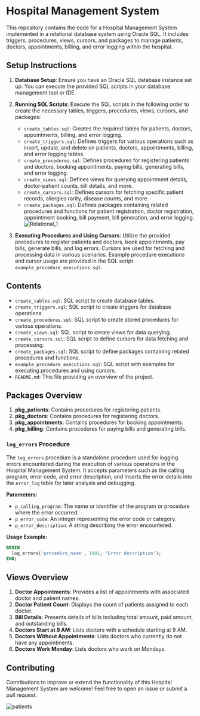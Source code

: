 # Hospital Management System

This repository contains the code for a Hospital Management System implemented in a relational database system using Oracle SQL. It includes triggers, procedures, views, cursors, and packages to manage patients, doctors, appointments, billing, and error logging within the hospital.

## Setup Instructions

1. **Database Setup**: Ensure you have an Oracle SQL database instance set up. You can execute the provided SQL scripts in your database management tool or IDE.

2. **Running SQL Scripts**: Execute the SQL scripts in the following order to create the necessary tables, triggers, procedures, views, cursors, and packages:
   - `create_tables.sql`: Creates the required tables for patients, doctors, appointments, billing, and error logging.
   - `create_triggers.sql`: Defines triggers for various operations such as insert, update, and delete on patients, doctors, appointments, billing, and error logging tables.
   - `create_procedures.sql`: Defines procedures for registering patients and doctors, booking appointments, paying bills, generating bills, and error logging.
   - `create_views.sql`: Defines views for querying appointment details, doctor-patient counts, bill details, and more.
   - `create_cursors.sql`: Defines cursors for fetching specific patient records, allergies rarity, disease counts, and more.
   - `create_packages.sql`: Defines packages containing related procedures and functions for patient registration, doctor registration, appointment booking, bill payment, bill generation, and error logging.
![Relational_1](https://github.com/NigarAliyeva1/Hospital-Project/assets/112957859/d0d5fd68-fa2a-4c6e-a958-ac95bebfe2a8)

3. **Executing Procedures and Using Cursors**: Utilize the provided procedures to register patients and doctors, book appointments, pay bills, generate bills, and log errors. Cursors are used for fetching and processing data in various scenarios. Example procedure executions and cursor usage are provided in the SQL script `example_procedure_executions.sql`.

## Contents

- `create_tables.sql`: SQL script to create database tables.
- `create_triggers.sql`: SQL script to create triggers for database operations.
- `create_procedures.sql`: SQL script to create stored procedures for various operations.
- `create_views.sql`: SQL script to create views for data querying.
- `create_cursors.sql`: SQL script to define cursors for data fetching and processing.
- `create_packages.sql`: SQL script to define packages containing related procedures and functions.
- `example_procedure_executions.sql`: SQL script with examples for executing procedures and using cursors.
- `README.md`: This file providing an overview of the project.

## Packages Overview

1. **pkg_patients**: Contains procedures for registering patients.
2. **pkg_doctors**: Contains procedures for registering doctors.
3. **pkg_appointments**: Contains procedures for booking appointments.
4. **pkg_billing**: Contains procedures for paying bills and generating bills.

### `log_errors` Procedure

The `log_errors` procedure is a standalone procedure used for logging errors encountered during the execution of various operations in the Hospital Management System. It accepts parameters such as the calling program, error code, and error description, and inserts the error details into the `error_log` table for later analysis and debugging.

**Parameters:**
- `p_calling_program`: The name or identifier of the program or procedure where the error occurred.
- `p_error_code`: An integer representing the error code or category.
- `p_error_description`: A string describing the error encountered.

**Usage Example:**
```sql
BEGIN
  log_errors('procedure_name', 1001, 'Error description');
END;
```

## Views Overview

1. **Doctor Appointments**: Provides a list of appointments with associated doctor and patient names.
2. **Doctor Patient Count**: Displays the count of patients assigned to each doctor.
3. **Bill Details**: Presents details of bills including total amount, paid amount, and outstanding bills.
4. **Doctors Start at 9 AM**: Lists doctors with a schedule starting at 9 AM.
5. **Doctors Without Appointments**: Lists doctors who currently do not have any appointments.
6. **Doctors Work Monday**: Lists doctors who work on Mondays.

## Contributing

Contributions to improve or extend the functionality of this Hospital Management System are welcome! Feel free to open an issue or submit a pull request.

![patients](https://github.com/NigarAliyeva1/Hospital-Project/assets/112957859/54416864-50cf-4313-9015-9cd08149c44f)


